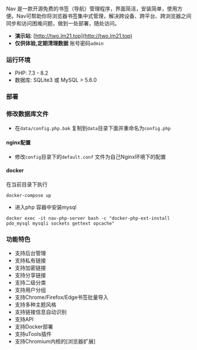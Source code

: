 Nav 是一款开源免费的书签（导航）管理程序，界面简洁，安装简单，使用方便。Nav可帮助你将浏览器书签集中式管理，解决跨设备、跨平台、跨浏览器之间同步和访问困难问题，做到一处部署，随处访问。

- **演示站**: [http://two.lm21.top](http://two.lm21.top) 
- **仅供体验,定期清理数据** 账号密码`admin`


### 运行环境
* PHP: 7.3 - 8.2 
* 数据库: SQLite3 或 MySQL > 5.6.0

### 部署

### 修改数据库文件
* 在`data/config.php.bak` 复制到`data`目录下面并重命名为`config.php`

#### nginx配置
* 修改`config`目录下的`default.conf` 文件为自己Nginx环境下的配置


#### docker
在当前目录下执行
```
docker-compose up
```
* 进入php 容器中安装mysql

```
docker exec -it nav-php-server bash -c "docker-php-ext-install pdo_mysql mysqli sockets gettext opcache"
```

### 功能特色
* 支持后台管理
* 支持私有链接
* 支持加密链接
* 支持分享链接
* 支持二级分类
* 支持用户分组
* 支持Chrome/Firefox/Edge书签批量导入
* 支持多种主题风格
* 支持链接信息自动识别
* 支持API
* 支持Docker部署
* 支持uTools插件
* 支持Chromium内核的[浏览器扩展]
